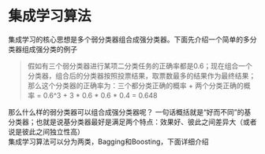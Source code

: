 集成学习算法
====
集成学习的核心思想是多个弱分类器组合成强分类器。下面先介绍一个简单的多分类器组成强分类的例子<br>
> 假如有三个弱分类器进行某项二分类任务的正确率都是0.6；现在组合一个分类器，组合后的分类器按照投票结果，取票数最多的结果作为最终结果；那么这个分类器的正确率为：三个都分类正确的概率 + 两个分类正确的概率 = 0.6^3 + 3 * 0.6 * 0.6 * 0.4 = 0.648

那么什么样的弱分类器可以组合成强分类器呢？ 一句话概括就是“好而不同”的基分类器；也就是说基分类器最好是满足两个特点：效果好、彼此之间差异大（或者说是彼此之间独立性高）<br>
集成学习算法可以分为两类，Bagging和Boosting，下面详细介绍
